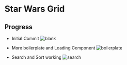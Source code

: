 # Star Wars Grid

## Progress
 * Initial Commit
 ![blank](http://cloud.loganarnett.com/7668d4474596/Image%2525202018-12-16%252520at%2525206.59.16%252520PM.png)

 * More boilerplate and Loading Component
 ![boilerplate](http://cloud.loganarnett.com/ab0e865818af/Screen%252520Recording%2525202018-12-16%252520at%25252007.11%252520PM.gif)

 * Search and Sort working
 ![search](http://cloud.loganarnett.com/67290ea0f42a/Screen%252520Recording%2525202018-12-16%252520at%25252007.21%252520PM.gif)